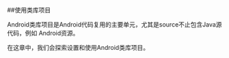 ##使用类库项目

Android类库项目是Android代码复用的主要单元，尤其是source不止包含Java源代码，例如
Android资源。

在这章中，我们会探索设置和使用Android类库项目。
